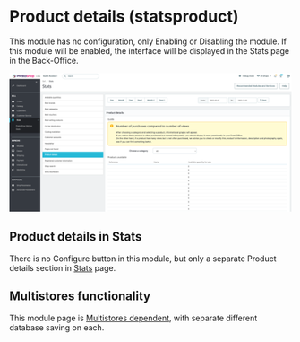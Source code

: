 # Product details (statsproduct)

This module has no configuration, only Enabling or Disabling the module. If this module will be enabled, the interface will be displayed in the Stats page in the Back-Office.

![Product details in Staus User interface](<../../../../../.gitbook/assets/image (3) (1).png>)

## Product details in Stats

There is no Configure button in this module, but only a separate Product details section in [Stats](../../sell/stats.md) page.

## Multistores functionality

This module page is [Multistores dependent](../../../common-components/multistores-dependent.md), with separate different database saving on each.
